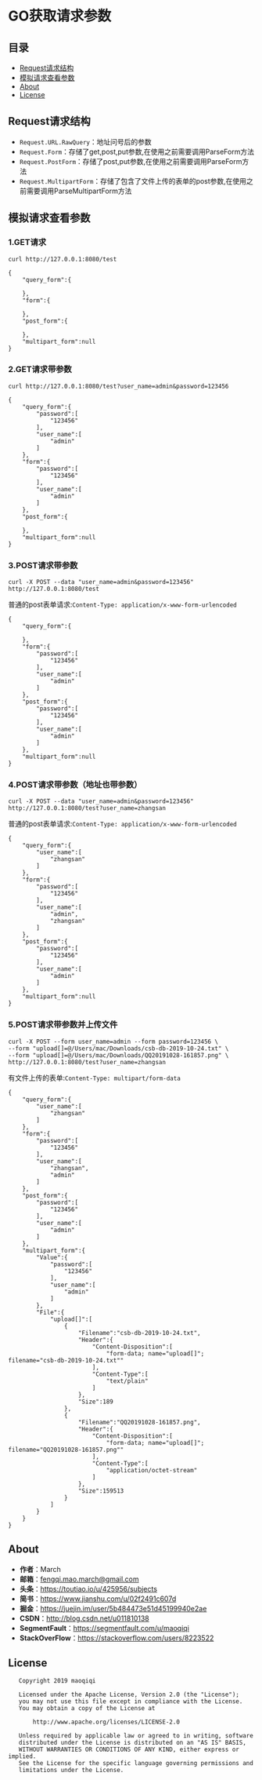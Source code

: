 # GO获取请求参数


## 目录

* [Request请求结构](#Request请求结构)
* [模拟请求查看参数](#模拟请求查看参数)
* [About](#About)
* [License](#License)


## Request请求结构

* `Request.URL.RawQuery`：地址问号后的参数
* `Request.Form`：存储了get,post,put参数,在使用之前需要调用ParseForm方法
* `Request.PostForm`：存储了post,put参数,在使用之前需要调用ParseForm方法
* `Request.MultipartForm`：存储了包含了文件上传的表单的post参数,在使用之前需要调用ParseMultipartForm方法


## 模拟请求查看参数

### 1.GET请求 

`curl http://127.0.0.1:8080/test`

```
{
    "query_form":{

    },
    "form":{

    },
    "post_form":{

    },
    "multipart_form":null
}
```

### 2.GET请求带参数 

`curl http://127.0.0.1:8080/test?user_name=admin&password=123456`

```
{
    "query_form":{
        "password":[
            "123456"
        ],
        "user_name":[
            "admin"
        ]
    },
    "form":{
        "password":[
            "123456"
        ],
        "user_name":[
            "admin"
        ]
    },
    "post_form":{

    },
    "multipart_form":null
}
```

### 3.POST请求带参数

`curl -X POST --data "user_name=admin&password=123456" http://127.0.0.1:8080/test`

普通的post表单请求:`Content-Type: application/x-www-form-urlencoded`

```
{
    "query_form":{

    },
    "form":{
        "password":[
            "123456"
        ],
        "user_name":[
            "admin"
        ]
    },
    "post_form":{
        "password":[
            "123456"
        ],
        "user_name":[
            "admin"
        ]
    },
    "multipart_form":null
}
```

### 4.POST请求带参数（地址也带参数）

`curl -X POST --data "user_name=admin&password=123456" http://127.0.0.1:8080/test?user_name=zhangsan`

普通的post表单请求:`Content-Type: application/x-www-form-urlencoded`

```
{
    "query_form":{
        "user_name":[
            "zhangsan"
        ]
    },
    "form":{
        "password":[
            "123456"
        ],
        "user_name":[
            "admin",
            "zhangsan"
        ]
    },
    "post_form":{
        "password":[
            "123456"
        ],
        "user_name":[
            "admin"
        ]
    },
    "multipart_form":null
}
```

### 5.POST请求带参数并上传文件

```
curl -X POST --form user_name=admin --form password=123456 \
--form "upload[]=@/Users/mac/Downloads/csb-db-2019-10-24.txt" \
--form "upload[]=@/Users/mac/Downloads/QQ20191028-161857.png" \
http://127.0.0.1:8080/test?user_name=zhangsan
```

有文件上传的表单:`Content-Type: multipart/form-data`

```
{
    "query_form":{
        "user_name":[
            "zhangsan"
        ]
    },
    "form":{
        "password":[
            "123456"
        ],
        "user_name":[
            "zhangsan",
            "admin"
        ]
    },
    "post_form":{
        "password":[
            "123456"
        ],
        "user_name":[
            "admin"
        ]
    },
    "multipart_form":{
        "Value":{
            "password":[
                "123456"
            ],
            "user_name":[
                "admin"
            ]
        },
        "File":{
            "upload[]":[
                {
                    "Filename":"csb-db-2019-10-24.txt",
                    "Header":{
                        "Content-Disposition":[
                            "form-data; name="upload[]"; filename="csb-db-2019-10-24.txt""
                        ],
                        "Content-Type":[
                            "text/plain"
                        ]
                    },
                    "Size":189
                },
                {
                    "Filename":"QQ20191028-161857.png",
                    "Header":{
                        "Content-Disposition":[
                            "form-data; name="upload[]"; filename="QQ20191028-161857.png""
                        ],
                        "Content-Type":[
                            "application/octet-stream"
                        ]
                    },
                    "Size":159513
                }
            ]
        }
    }
}
```


## About

* **作者**：March
* **邮箱**：fengqi.mao.march@gmail.com
* **头条**：https://toutiao.io/u/425956/subjects
* **简书**：https://www.jianshu.com/u/02f2491c607d
* **掘金**：https://juejin.im/user/5b484473e51d45199940e2ae
* **CSDN**：http://blog.csdn.net/u011810138
* **SegmentFault**：https://segmentfault.com/u/maoqiqi
* **StackOverFlow**：https://stackoverflow.com/users/8223522

## License

```
   Copyright 2019 maoqiqi

   Licensed under the Apache License, Version 2.0 (the "License");
   you may not use this file except in compliance with the License.
   You may obtain a copy of the License at

       http://www.apache.org/licenses/LICENSE-2.0

   Unless required by applicable law or agreed to in writing, software
   distributed under the License is distributed on an "AS IS" BASIS,
   WITHOUT WARRANTIES OR CONDITIONS OF ANY KIND, either express or implied.
   See the License for the specific language governing permissions and
   limitations under the License.
```